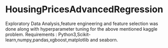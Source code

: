 # HousingPricesAdvancedRegression
Exploratory Data Analysis,feature engineering and feature selection was done along with hyperparameter tuning for the above mentioned kaggle problem.
Requirements : Python3,Scikit-learn,numpy,pandas,xgboost,matplotlib and seaborn.
